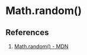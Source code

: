 # Math.random()

## References

1. [Math.random() - MDN](https://developer.mozilla.org/en-US/docs/Web/JavaScript/Reference/Global_Objects/Math/random)